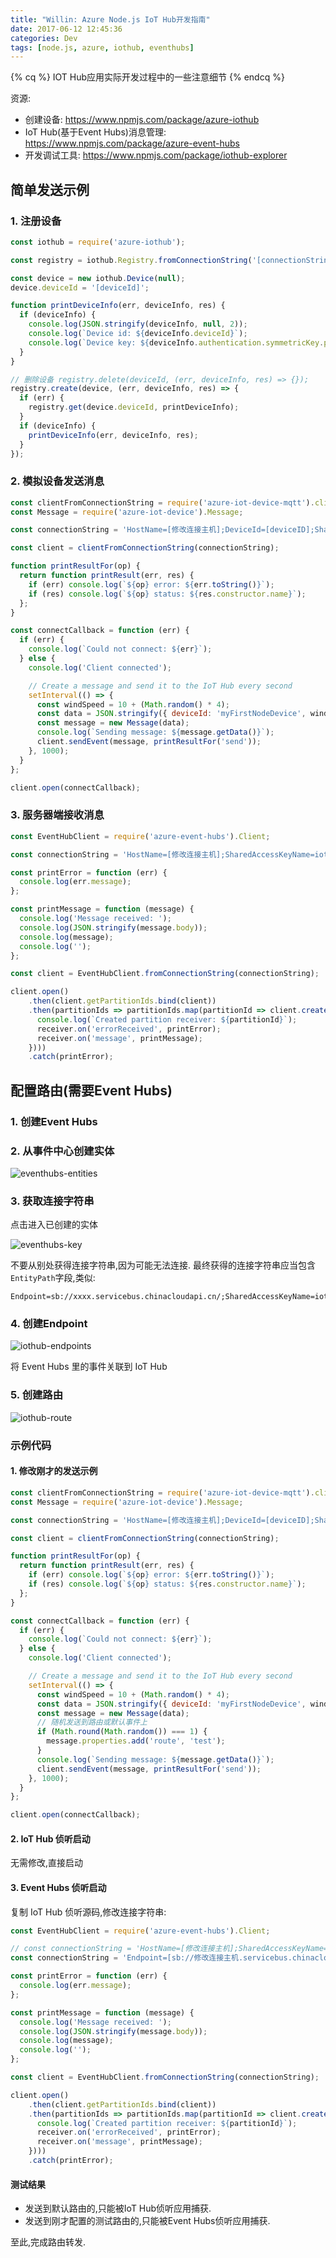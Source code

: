 ```yaml
---
title: "Willin: Azure Node.js IoT Hub开发指南"
date: 2017-06-12 12:45:36
categories: Dev
tags: [node.js, azure, iothub, eventhubs]
---
```


{% cq %}
IOT Hub应用实际开发过程中的一些注意细节
{% endcq %}

资源:

- 创建设备: <https://www.npmjs.com/package/azure-iothub>
- IoT Hub(基于Event Hubs)消息管理: <https://www.npmjs.com/package/azure-event-hubs>
- 开发调试工具: <https://www.npmjs.com/package/iothub-explorer>

## 简单发送示例

### 1. 注册设备

```js
const iothub = require('azure-iothub');

const registry = iothub.Registry.fromConnectionString('[connectionString]');

const device = new iothub.Device(null);
device.deviceId = '[deviceId]';

function printDeviceInfo(err, deviceInfo, res) {
  if (deviceInfo) {
    console.log(JSON.stringify(deviceInfo, null, 2));
    console.log(`Device id: ${deviceInfo.deviceId}`);
    console.log(`Device key: ${deviceInfo.authentication.symmetricKey.primaryKey}`);
  }
}

// 删除设备 registry.delete(deviceId, (err, deviceInfo, res) => {});
registry.create(device, (err, deviceInfo, res) => {
  if (err) {
    registry.get(device.deviceId, printDeviceInfo);
  }
  if (deviceInfo) {
    printDeviceInfo(err, deviceInfo, res);
  }
});
```

### 2. 模拟设备发送消息

```js
const clientFromConnectionString = require('azure-iot-device-mqtt').clientFromConnectionString;
const Message = require('azure-iot-device').Message;

const connectionString = 'HostName=[修改连接主机];DeviceId=[deviceID];SharedAccessKey=[连接密钥]';

const client = clientFromConnectionString(connectionString);

function printResultFor(op) {
  return function printResult(err, res) {
    if (err) console.log(`${op} error: ${err.toString()}`);
    if (res) console.log(`${op} status: ${res.constructor.name}`);
  };
}

const connectCallback = function (err) {
  if (err) {
    console.log(`Could not connect: ${err}`);
  } else {
    console.log('Client connected');

    // Create a message and send it to the IoT Hub every second
    setInterval(() => {
      const windSpeed = 10 + (Math.random() * 4);
      const data = JSON.stringify({ deviceId: 'myFirstNodeDevice', windSpeed });
      const message = new Message(data);
      console.log(`Sending message: ${message.getData()}`);
      client.sendEvent(message, printResultFor('send'));
    }, 1000);
  }
};

client.open(connectCallback);
```

### 3. 服务器端接收消息

```js
const EventHubClient = require('azure-event-hubs').Client;

const connectionString = 'HostName=[修改连接主机];SharedAccessKeyName=iothubowner;SharedAccessKey=[修改连接密钥]';

const printError = function (err) {
  console.log(err.message);
};

const printMessage = function (message) {
  console.log('Message received: ');
  console.log(JSON.stringify(message.body));
  console.log(message);
  console.log('');
};

const client = EventHubClient.fromConnectionString(connectionString);

client.open()
    .then(client.getPartitionIds.bind(client))
    .then(partitionIds => partitionIds.map(partitionId => client.createReceiver('$Default', partitionId, { startAfterTime: Date.now()}).then((receiver) => {
      console.log(`Created partition receiver: ${partitionId}`);
      receiver.on('errorReceived', printError);
      receiver.on('message', printMessage);
    })))
    .catch(printError);
```

## 配置路由(需要Event Hubs)

### 1. 创建Event Hubs

### 2. 从事件中心创建实体

![eventhubs-entities](https://user-images.githubusercontent.com/1890238/27019465-566b06d4-4efe-11e7-8a74-240c0c523ac4.png)

### 3. 获取连接字符串

点击进入已创建的实体

![eventhubs-key](https://user-images.githubusercontent.com/1890238/27019487-89f17e8e-4efe-11e7-815c-c3d62a3213ef.png)

不要从别处获得连接字符串,因为可能无法连接. 最终获得的连接字符串应当包含`EntityPath`字段,类似:

```
Endpoint=sb://xxxx.servicebus.chinacloudapi.cn/;SharedAccessKeyName=iothubroutes_xxxx;SharedAccessKey=xxxx;EntityPath=xxxx
```

### 4. 创建Endpoint

![iothub-endpoints](https://user-images.githubusercontent.com/1890238/27019555-23edcb5a-4eff-11e7-89e6-57f88d241612.png)

将 Event Hubs 里的事件关联到 IoT Hub

### 5. 创建路由

![iothub-route](https://user-images.githubusercontent.com/1890238/27019570-5238cd52-4eff-11e7-932f-78a8a97d0246.png)

### 示例代码

#### 1. 修改刚才的发送示例

```js
const clientFromConnectionString = require('azure-iot-device-mqtt').clientFromConnectionString;
const Message = require('azure-iot-device').Message;

const connectionString = 'HostName=[修改连接主机];DeviceId=[deviceID];SharedAccessKey=[连接密钥]';

const client = clientFromConnectionString(connectionString);

function printResultFor(op) {
  return function printResult(err, res) {
    if (err) console.log(`${op} error: ${err.toString()}`);
    if (res) console.log(`${op} status: ${res.constructor.name}`);
  };
}

const connectCallback = function (err) {
  if (err) {
    console.log(`Could not connect: ${err}`);
  } else {
    console.log('Client connected');

    // Create a message and send it to the IoT Hub every second
    setInterval(() => {
      const windSpeed = 10 + (Math.random() * 4);
      const data = JSON.stringify({ deviceId: 'myFirstNodeDevice', windSpeed });
      const message = new Message(data);
      // 随机发送到路由或默认事件上
      if (Math.round(Math.random()) === 1) {
        message.properties.add('route', 'test');
      }
      console.log(`Sending message: ${message.getData()}`);
      client.sendEvent(message, printResultFor('send'));
    }, 1000);
  }
};

client.open(connectCallback);
```

#### 2. IoT Hub 侦听启动

无需修改,直接启动

#### 3. Event Hubs 侦听启动

复制 IoT Hub 侦听源码,修改连接字符串:


```js
const EventHubClient = require('azure-event-hubs').Client;

// const connectionString = 'HostName=[修改连接主机];SharedAccessKeyName=iothubowner;SharedAccessKey=[修改连接密钥]';
const connectionString = 'Endpoint=[sb://修改连接主机.servicebus.chinacloudapi.cn/];SharedAccessKeyName=[修改连接策略];SharedAccessKey=[x修改连接密钥];EntityPath=[事件实体]'

const printError = function (err) {
  console.log(err.message);
};

const printMessage = function (message) {
  console.log('Message received: ');
  console.log(JSON.stringify(message.body));
  console.log(message);
  console.log('');
};

const client = EventHubClient.fromConnectionString(connectionString);

client.open()
    .then(client.getPartitionIds.bind(client))
    .then(partitionIds => partitionIds.map(partitionId => client.createReceiver('$Default', partitionId, { startAfterTime: Date.now()}).then((receiver) => {
      console.log(`Created partition receiver: ${partitionId}`);
      receiver.on('errorReceived', printError);
      receiver.on('message', printMessage);
    })))
    .catch(printError);
```

#### 测试结果

- 发送到默认路由的,只能被IoT Hub侦听应用捕获.
- 发送到刚才配置的测试路由的,只能被Event Hubs侦听应用捕获.

至此,完成路由转发.
